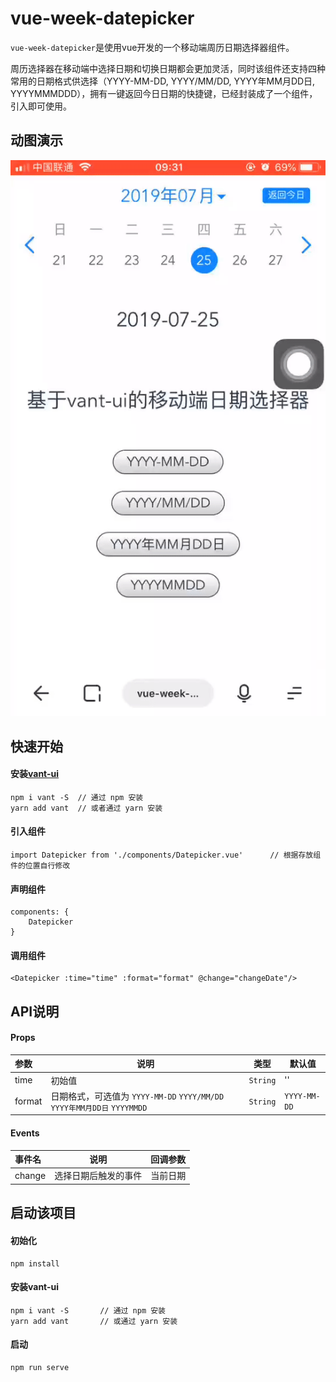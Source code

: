 # vue-week-datepicker

`vue-week-datepicker`是使用vue开发的一个移动端周历日期选择器组件。

周历选择器在移动端中选择日期和切换日期都会更加灵活，同时该组件还支持四种常用的日期格式供选择（YYYY-MM-DD, YYYY/MM/DD, YYYY年MM月DD日, YYYYMMMDDD），拥有一键返回今日日期的快捷键，已经封装成了一个组件，引入即可使用。

## 动图演示

![image](https://github.com/KBeginner/vue-week-datepicker/blob/master/public/datepicker.gif)

## 快速开始

#### 安装[vant-ui](https://youzan.github.io/vant/#/zh-CN/quickstart)
```
npm i vant -S  // 通过 npm 安装
yarn add vant  // 或者通过 yarn 安装
```

#### 引入组件
```
import Datepicker from './components/Datepicker.vue'      // 根据存放组件的位置自行修改
```

#### 声明组件
```
components: {
    Datepicker
}
```
#### 调用组件
```
<Datepicker :time="time" :format="format" @change="changeDate"/>
```

## API说明

#### Props
|参数|说明|类型|默认值|
|:---|---|---|---|
|time|初始值|`String`|''|
|format|日期格式，可选值为 `YYYY-MM-DD` `YYYY/MM/DD` `YYYY年MM月DD日` `YYYYMMDD`|`String`|`YYYY-MM-DD`|

#### Events
|事件名|说明|回调参数|
|:---|---|---|
|change|选择日期后触发的事件|当前日期|


## 启动该项目

#### 初始化
```
npm install
```

#### 安装vant-ui
```
npm i vant -S       // 通过 npm 安装
yarn add vant       // 或通过 yarn 安装
```

#### 启动
```
npm run serve
```
